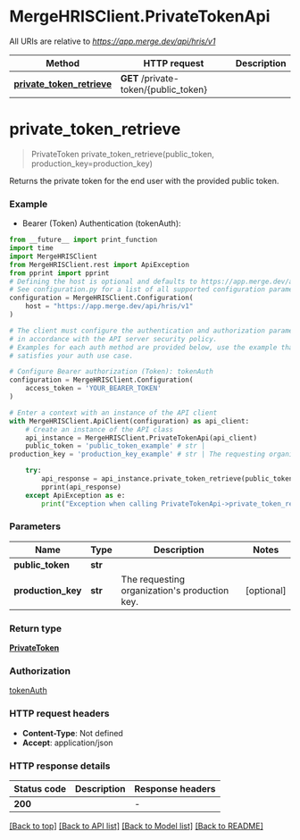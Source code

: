 # MergeHRISClient.PrivateTokenApi

All URIs are relative to *https://app.merge.dev/api/hris/v1*

Method | HTTP request | Description
------------- | ------------- | -------------
[**private_token_retrieve**](PrivateTokenApi.md#private_token_retrieve) | **GET** /private-token/{public_token} | 


# **private_token_retrieve**
> PrivateToken private_token_retrieve(public_token, production_key=production_key)



Returns the private token for the end user with the provided public token.

### Example

* Bearer (Token) Authentication (tokenAuth):
```python
from __future__ import print_function
import time
import MergeHRISClient
from MergeHRISClient.rest import ApiException
from pprint import pprint
# Defining the host is optional and defaults to https://app.merge.dev/api/hris/v1
# See configuration.py for a list of all supported configuration parameters.
configuration = MergeHRISClient.Configuration(
    host = "https://app.merge.dev/api/hris/v1"
)

# The client must configure the authentication and authorization parameters
# in accordance with the API server security policy.
# Examples for each auth method are provided below, use the example that
# satisfies your auth use case.

# Configure Bearer authorization (Token): tokenAuth
configuration = MergeHRISClient.Configuration(
    access_token = 'YOUR_BEARER_TOKEN'
)

# Enter a context with an instance of the API client
with MergeHRISClient.ApiClient(configuration) as api_client:
    # Create an instance of the API class
    api_instance = MergeHRISClient.PrivateTokenApi(api_client)
    public_token = 'public_token_example' # str | 
production_key = 'production_key_example' # str | The requesting organization's production key. (optional)

    try:
        api_response = api_instance.private_token_retrieve(public_token, production_key=production_key)
        pprint(api_response)
    except ApiException as e:
        print("Exception when calling PrivateTokenApi->private_token_retrieve: %s\n" % e)
```

### Parameters

Name | Type | Description  | Notes
------------- | ------------- | ------------- | -------------
 **public_token** | **str**|  | 
 **production_key** | **str**| The requesting organization&#39;s production key. | [optional] 

### Return type

[**PrivateToken**](PrivateToken.md)

### Authorization

[tokenAuth](../README.md#tokenAuth)

### HTTP request headers

 - **Content-Type**: Not defined
 - **Accept**: application/json

### HTTP response details
| Status code | Description | Response headers |
|-------------|-------------|------------------|
**200** |  |  -  |

[[Back to top]](#) [[Back to API list]](../README.md#documentation-for-api-endpoints) [[Back to Model list]](../README.md#documentation-for-models) [[Back to README]](../README.md)

